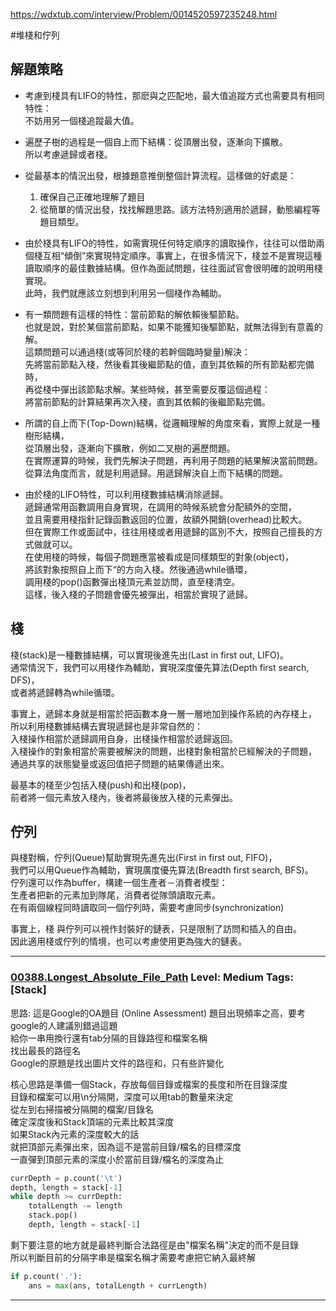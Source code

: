 
https://wdxtub.com/interview/Problem/0014520597235248.html

#堆棧和佇列

## 解題策略

* 考慮到棧具有LIFO的特性，那麽與之匹配地，最大值追蹤方式也需要具有相同特性：  
不妨用另一個棧追蹤最大值。

* 遍歷子樹的過程是一個自上而下結構：從頂層出發，逐漸向下擴散。  
所以考慮遞歸或者棧。 

* 從最基本的情況出發，根據題意推倒整個計算流程。這樣做的好處是：
    1. 確保自己正確地理解了題目 
    2. 從簡單的情況出發，找找解題思路。該方法特別適用於遞歸，動態編程等題目類型。
    
* 由於棧具有LIFO的特性，如需實現任何特定順序的讀取操作，往往可以借助兩個棧互相“傾倒”來實現特定順序。事實上，在很多情況下，棧並不是實現這種讀取順序的最佳數據結構。但作為面試問題，往往面試官會很明確的說明用棧實現。  
此時，我們就應該立刻想到利用另一個棧作為輔助。

* 有一類問題有這樣的特性：當前節點的解依賴後驅節點。  
也就是說，對於某個當前節點，如果不能獲知後驅節點，就無法得到有意義的解。  
這類問題可以通過棧(或等同於棧的若幹個臨時變量)解決：  
先將當前節點入棧，然後看其後繼節點的值，直到其依賴的所有節點都完備時，  
再從棧中彈出該節點求解。某些時候，甚至需要反覆這個過程：  
將當前節點的計算結果再次入棧，直到其依賴的後繼節點完備。  

* 所謂的自上而下(Top-Down)結構，從邏輯理解的角度來看，實際上就是一種樹形結構，  
從頂層出發，逐漸向下擴散，例如二叉樹的遍歷問題。   
在實際運算的時候，我們先解決子問題，再利用子問題的結果解決當前問題。  
從算法角度而言，就是利用遞歸。用遞歸解決自上而下結構的問題。  

* 由於棧的LIFO特性，可以利用棧數據結構消除遞歸。  
遞歸通常用函數調用自身實現，在調用的時候系統會分配額外的空間，  
並且需要用棧指針記錄函數返回的位置，故額外開銷(overhead)比較大。  
但在實際工作或面試中，往往用棧或者用遞歸的區別不大，按照自己擅長的方式做就可以。  
在使用棧的時候，每個子問題應當被看成是同樣類型的對象(object)，  
將該對象按照自上而下“的方向入棧。然後通過while循環，  
調用棧的pop()函數彈出棧頂元素並訪問，直至棧清空。  
這樣，後入棧的子問題會優先被彈出，相當於實現了遞歸。  

## 棧
棧(stack)是一種數據結構，可以實現後進先出(Last in first out, LIFO)。  
通常情況下，我們可以用棧作為輔助，實現深度優先算法(Depth first search, DFS)，  
或者將遞歸轉為while循環。

事實上，遞歸本身就是相當於把函數本身一層一層地加到操作系統的內存棧上，  
所以利用棧數據結構去實現遞歸也是非常自然的：  
入棧操作相當於遞歸調用自身，出棧操作相當於遞歸返回。  
入棧操作的對象相當於需要被解決的問題，出棧對象相當於已經解決的子問題，  
通過共享的狀態變量或返回值把子問題的結果傳遞出來。

最基本的棧至少包括入棧(push)和出棧(pop)，  
前者將一個元素放入棧內，後者將最後放入棧的元素彈出。  

## 佇列
與棧對稱，佇列(Queue)幫助實現先進先出(First in first out, FIFO)，  
我們可以用Queue作為輔助，實現廣度優先算法(Breadth first search, BFS)。  
佇列還可以作為buffer，構建一個生產者－消費者模型：  
生產者把新的元素加到隊尾，消費者從隊頭讀取元素。  
在有兩個線程同時讀取同一個佇列時，需要考慮同步(synchronization)

事實上，棧 與佇列可以視作封裝好的鏈表，只是限制了訪問和插入的自由。  
因此適用棧或佇列的情境，也可以考慮使用更為強大的鏈表。  
  

***  
  
### [00388.Longest_Absolute_File_Path](../../SourceCode/Python/Problem/00388.Longest_Absolute_File_Path.py) Level: Medium Tags: [Stack]
    
  
思路: 這是Google的OA題目 (Online Assessment) 
題目出現頻率之高，要考google的人建議別錯過這題  
給你一串用換行還有tab分隔的目錄路徑和檔案名稱  
找出最長的路徑名  
Google的原題是找出圖片文件的路徑和，只有些許變化  
  
核心思路是準備一個Stack，存放每個目錄或檔案的長度和所在目錄深度  
目錄和檔案可以用\n分隔開，深度可以用tab的數量來決定  
從左到右掃描被分隔開的檔案/目錄名  
確定深度後和Stack頂端的元素比較其深度  
如果Stack內元素的深度較大的話  
就把頂部元素彈出來，因為這不是當前目錄/檔名的目標深度  
一直彈到頂部元素的深度小於當前目錄/檔名的深度為止  
```python
currDepth = p.count('\t')
depth, length = stack[-1]
while depth >= currDepth:
    totalLength -= length
    stack.pop()
    depth, length = stack[-1]
```
剩下要注意的地方就是最終判斷合法路徑是由"檔案名稱"決定的而不是目錄  
所以判斷目前的分隔字串是檔案名稱才需要考慮把它納入最終解  
```python
if p.count('.'):
    ans = max(ans, totalLength + currLength)
```
    
  
   
***  